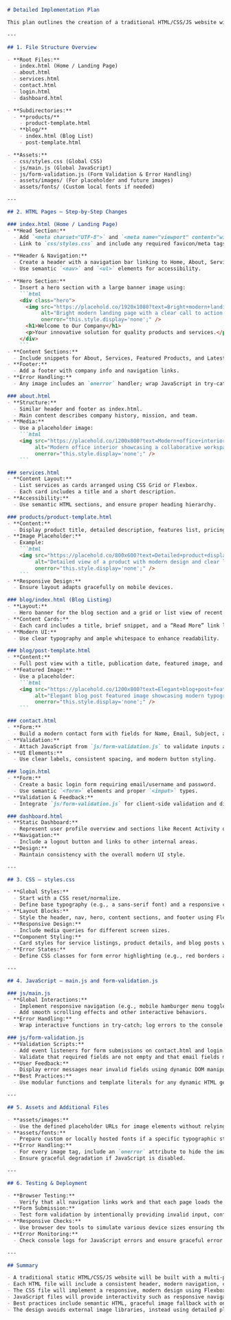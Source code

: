 ```markdown
# Detailed Implementation Plan

This plan outlines the creation of a traditional HTML/CSS/JS website with a multi-page structure. The design features a modern, clean UI with robust error handling and best practices throughout. If any existing files are missed, a re-planning phase will be triggered.

---

## 1. File Structure Overview

- **Root Files:**  
  - index.html (Home / Landing Page)  
  - about.html  
  - services.html  
  - contact.html  
  - login.html  
  - dashboard.html  

- **Subdirectories:**  
  - **products/**  
    - product-template.html  
  - **blog/**  
    - index.html (Blog List)  
    - post-template.html  

- **Assets:**  
  - css/styles.css (Global CSS)  
  - js/main.js (Global JavaScript)  
  - js/form-validation.js (Form Validation & Error Handling)  
  - assets/images/ (For placeholder and future images)  
  - assets/fonts/ (Custom local fonts if needed)

---

## 2. HTML Pages – Step-by-Step Changes

### index.html (Home / Landing Page)
- **Head Section:**  
  - Add `<meta charset="UTF-8">` and `<meta name="viewport" content="width=device-width, initial-scale=1.0">`.  
  - Link to `css/styles.css` and include any required favicon/meta tags.

- **Header & Navigation:**  
  - Create a header with a navigation bar linking to Home, About, Services, Products, Blog, Contact, and Login.  
  - Use semantic `<nav>` and `<ul>` elements for accessibility.

- **Hero Section:**  
  - Insert a hero section with a large banner image using:
    ```html
    <div class="hero">
      <img src="https://placehold.co/1920x1080?text=Bright+modern+landing+page+with+clean+layout+and+clear+call+to+action" 
           alt="Bright modern landing page with a clear call to action and minimalist design" 
           onerror="this.style.display='none';" />
      <h1>Welcome to Our Company</h1>
      <p>Your innovative solution for quality products and services.</p>
    </div>
    ```
- **Content Sections:**  
  - Include snippets for About, Services, Featured Products, and Latest Blog Posts using modern card layouts.
- **Footer:**  
  - Add a footer with company info and navigation links.
- **Error Handling:**  
  - Any image includes an `onerror` handler; wrap JavaScript in try-catch blocks in interactive elements.

### about.html
- **Structure:**  
  - Similar header and footer as index.html.
  - Main content describes company history, mission, and team.
- **Media:**  
  - Use a placeholder image:
    ```html
    <img src="https://placehold.co/1200x800?text=Modern+office+interior+showing+collaborative+workspace+with+minimalist+design" 
         alt="Modern office interior showcasing a collaborative workspace with minimalist design" 
         onerror="this.style.display='none';" />
    ```

### services.html
- **Content Layout:**  
  - List services as cards arranged using CSS Grid or Flexbox.  
  - Each card includes a title and a short description.
- **Accessibility:**  
  - Use semantic HTML sections, and ensure proper heading hierarchy.

### products/product-template.html
- **Content:**  
  - Display product title, detailed description, features list, pricing and a large product image.
- **Image Placeholder:**  
  - Example:
    ```html
    <img src="https://placehold.co/800x600?text=Detailed+product+display+focusing+on+modern+design+with+clear+information+layout" 
         alt="Detailed view of a product with modern design and clear layout of features and pricing" 
         onerror="this.style.display='none';" />
    ```
- **Responsive Design:**  
  - Ensure layout adapts gracefully on mobile devices.

### blog/index.html (Blog Listing)
- **Layout:**  
  - Hero banner for the blog section and a grid or list view of recent blog post cards.
- **Content Cards:**  
  - Each card includes a title, brief snippet, and a “Read More” link linking to post-template.html.
- **Modern UI:**  
  - Use clear typography and ample whitespace to enhance readability.

### blog/post-template.html
- **Content:**  
  - Full post view with a title, publication date, featured image, and article body.
- **Featured Image:**  
  - Use a placeholder:
    ```html
    <img src="https://placehold.co/1200x800?text=Elegant+blog+post+featured+image+showing+modern+typography+and+layout" 
         alt="Elegant blog post featured image showcasing modern typography and layout" 
         onerror="this.style.display='none';" />
    ```

### contact.html
- **Form:**  
  - Build a modern contact form with fields for Name, Email, Subject, and Message.
- **Validation:**  
  - Attach JavaScript from `js/form-validation.js` to validate inputs and provide user-friendly error messages.
- **UI Elements:**  
  - Use clear labels, consistent spacing, and modern button styling.

### login.html
- **Form:**  
  - Create a basic login form requiring email/username and password.  
  - Use semantic `<form>` elements and proper `<input>` types.
- **Validation & Feedback:**  
  - Integrate `js/form-validation.js` for client-side validation and display error alerts.

### dashboard.html
- **Static Dashboard:**  
  - Represent user profile overview and sections like Recent Activity or Settings using card-based layout.
- **Navigation:**  
  - Include a logout button and links to other internal areas.
- **Design:**  
  - Maintain consistency with the overall modern UI style.

---

## 3. CSS – styles.css

- **Global Styles:**  
  - Start with a CSS reset/normalize.  
  - Define base typography (e.g., a sans-serif font) and a responsive color palette.
- **Layout Blocks:**  
  - Style the header, nav, hero, content sections, and footer using Flexbox or Grid layouts.
- **Responsive Design:**  
  - Include media queries for different screen sizes.
- **Component Styling:**  
  - Card styles for service listings, product details, and blog posts with modern spacing and shadows.
- **Error States:**  
  - Define CSS classes for form error highlighting (e.g., red borders and error messages).

---

## 4. JavaScript – main.js and form-validation.js

### js/main.js
- **Global Interactions:**  
  - Implement responsive navigation (e.g., mobile hamburger menu toggle).  
  - Add smooth scrolling effects and other interactive behaviors.
- **Error Handling:**  
  - Wrap interactive functions in try-catch; log errors to the console if caught.

### js/form-validation.js
- **Validation Scripts:**  
  - Add event listeners for form submissions on contact.html and login.html.  
  - Validate that required fields are not empty and that email fields match a regex pattern.
- **User Feedback:**  
  - Display error messages near invalid fields using dynamic DOM manipulation.
- **Best Practices:**  
  - Use modular functions and template literals for any dynamic HTML generated.

---

## 5. Assets and Additional Files

- **assets/images:**  
  - Use the defined placeholder URLs for image elements without relying on external image services.
- **assets/fonts:**  
  - Prepare custom or locally hosted fonts if a specific typographic style is desired.
- **Error Handling:**  
  - For every image tag, include an `onerror` attribute to hide the image if it fails to load.  
  - Ensure graceful degradation if JavaScript is disabled.

---

## 6. Testing & Deployment

- **Browser Testing:**  
  - Verify that all navigation links work and that each page loads the proper header, content, and footer.
- **Form Submission:**  
  - Test form validation by intentionally providing invalid input, confirming error messages display and submission is blocked.
- **Responsive Checks:**  
  - Use browser dev tools to simulate various device sizes ensuring the responsive design works.
- **Error Monitoring:**  
  - Check console logs for JavaScript errors and ensure graceful error handling for missing images.

---

## Summary

- A traditional static HTML/CSS/JS website will be built with a multi-page structure including Home, About, Services, Products, Blog, Contact, Login, and Dashboard pages.  
- Each HTML file will include a consistent header, modern navigation, content sections with clean typography, and a footer.  
- The CSS file will implement a responsive, modern design using Flexbox/Grid along with a consistent color scheme and spacing.  
- JavaScript files will provide interactivity such as responsive navigation and form validation with error handling.  
- Best practices include semantic HTML, graceful image fallback with onerror handlers, and robust client-side validation.  
- The design avoids external image libraries, instead using detailed placeholder images, ensuring a clean and self-contained UI.
